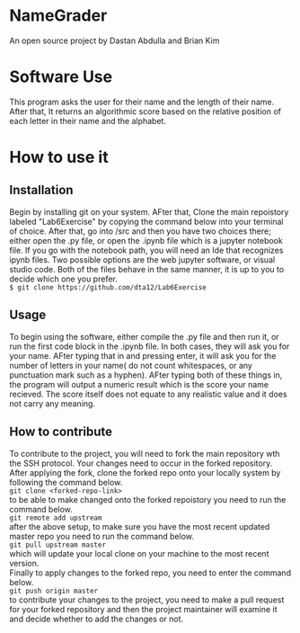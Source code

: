 # NameGrader
An open source project by Dastan Abdulla and Brian Kim
# Software Use
This program asks the user for their name and the length of their name. After that, It returns an algorithmic score based on the relative position of each letter in their name and the alphabet.
# How to use it
## Installation
Begin by installing git on your system. AFter that, Clone the main repoistory labeled "Lab6Exercise" by copying the command below into your terminal of choice. After that, go into /src and then you have two choices there; either open the .py file, or open the .ipynb file which is a jupyter notebook file. If you go with the notebook path, you will need an Ide that recognizes ipynb files. Two possible options are the web jupyter software, or visual studio code. Both of the files behave in the same manner, it is up to you to decide which one you prefer. <br/>
``
$ git clone https://github.com/dta12/Lab6Exercise
``

## Usage
To begin using the software, either compile the .py file and then run it, or run the first code block in the .ipynb file. In both cases, they will ask you for your name. AFter typing that in and pressing enter, it will ask you for the number of letters in your name( do not count whitespaces, or any punctuation mark such as a hyphen). AFter typing both of these things in, the program will output a numeric result which is the score your name recieved. The score itself does not equate to any realistic value and it does not carry any meaning.
## How to contribute
To contribute to the project, you will need to fork the main repository wth the SSH protocol. Your changes need to occur in the forked repository. After applying the fork, clone the forked repo onto your locally system by following the command below. <br/>
``
git clone <forked-repo-link>
``<br/>
to be able to make changed onto the forked repoistory you need to run the command below. <br/>
``
git remote add upstream 
``<br/>
after the above setup, to make sure you have the most recent updated master repo you need to run the command below. <br/>
``
git pull upstream master
``<br/>
which will update your local clone on your machine to the most recent version. <br/>
Finally to apply changes to the forked repo, you need to enter the command below.<br/>
``
git push origin master
``<br/>
to contribute your changes to the project, you need to make a pull request for your forked repository and then the project maintainer will examine it and decide whether to add the changes or not.


